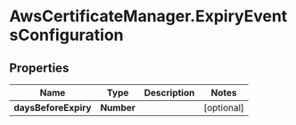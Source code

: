 # AwsCertificateManager.ExpiryEventsConfiguration

## Properties

Name | Type | Description | Notes
------------ | ------------- | ------------- | -------------
**daysBeforeExpiry** | **Number** |  | [optional] 


